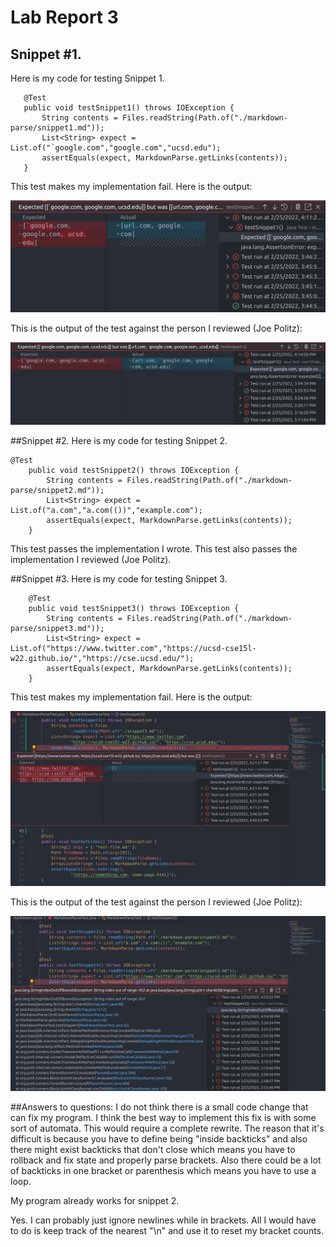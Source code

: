  # Lab Report 3
 ## Snippet #1.
 Here is my code for testing Snippet 1.
 ```
    @Test
    public void testSnippet1() throws IOException {
        String contents = Files.readString(Path.of("./markdown-parse/snippet1.md"));
        List<String> expect = List.of("`google.com","google.com","ucsd.edu");
        assertEquals(expect, MarkdownParse.getLinks(contents));
    }
 ```
This test makes my implementation fail. Here is the output:

![Image](Pic1.png)

This is the output of the test against the person I reviewed (Joe Politz):

![Image](Pic2.png)

##Snippet #2.
Here is my code for testing Snippet 2.
```
@Test
    public void testSnippet2() throws IOException {
        String contents = Files.readString(Path.of("./markdown-parse/snippet2.md"));
        List<String> expect = List.of("a.com","a.com(())","example.com");
        assertEquals(expect, MarkdownParse.getLinks(contents));
    }
```
This test passes the implementation I wrote.
This test also passes the implementation I reviewed (Joe Politz).

##Snippet #3.
Here is my code for testing Snippet 3.
```
    @Test
    public void testSnippet3() throws IOException {
        String contents = Files.readString(Path.of("./markdown-parse/snippet3.md"));
        List<String> expect = List.of("https://www.twitter.com","https://ucsd-cse15l-w22.github.io/","https://cse.ucsd.edu/");
        assertEquals(expect, MarkdownParse.getLinks(contents));
    }
```
This test makes my implementation fail. Here is the output:

![Image](Pic3.png)

This is the output of the test against the person I reviewed (Joe Politz):

![Image](Pic4.png)

##Answers to questions:
I do not think there is a small code change that can fix my program. I think the best way to implement this fix is with some sort of automata. This would require a complete rewrite.
The reason that it's difficult is because you have to define being "inside backticks" and also there might exist backticks that don't close which means you have to rollback and fix state and properly parse brackets. Also there could be a lot of backticks in one bracket or parenthesis which means you have to use a loop.

My program already works for snippet 2.

Yes. I can probably just ignore newlines while in brackets. All I would have to do is keep track of the nearest "\n" and use it to reset my bracket counts.
